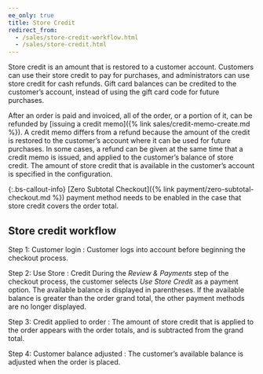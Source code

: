 ```yaml
---
ee_only: true
title: Store Credit
redirect_from:
  - /sales/store-credit-workflow.html
  - /sales/store-credit.html
---
```


Store credit is an amount that is restored to a customer account. Customers can use their store credit to pay for purchases, and administrators can use store credit for cash refunds. Gift card balances can be credited to the customer’s account, instead of using the gift card code for future purchases.

After an order is paid and invoiced, all of the order, or a portion of it, can be refunded by [issuing a credit memo]({% link sales/credit-memo-create.md %}). A credit memo differs from a refund because the amount of the credit is restored to the customer’s account where it can be used for future purchases. In some cases, a refund can be given at the same time that a credit memo is issued, and applied to the customer’s balance of store credit. The amount of store credit that is available in the customer’s account is specified in the configuration.

{:.bs-callout-info}
[Zero Subtotal Checkout]({% link payment/zero-subtotal-checkout.md %}) payment method needs to be enabled in the case that store credit covers the order total.

## Store credit workflow

Step 1: Customer login
: Customer logs into account before beginning the checkout process.

Step 2: Use Store
: Credit During the _Review & Payments_ step of the checkout process, the customer selects _Use Store Credit_ as a payment option. The available balance is displayed in parentheses. If the available balance is greater than the order grand total, the other payment methods are no longer displayed.

Step 3: Credit applied to order
: The amount of store credit that is applied to the order appears with the order totals, and is subtracted from the grand total.

Step 4: Customer balance adjusted
: The customer’s available balance is adjusted when the order is placed.
